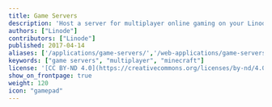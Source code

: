 ```yaml
---
title: Game Servers
description: 'Host a server for multiplayer online gaming on your Linode.'
authors: ["Linode"]
contributors: ["Linode"]
published: 2017-04-14
aliases: ['/applications/game-servers/','/web-applications/game-servers/','/game-servers/']
keywords: ["game servers", "multiplayer", "minecraft"]
license: '[CC BY-ND 4.0](https://creativecommons.org/licenses/by-nd/4.0)'
show_on_frontpage: true
weight: 120
icon: "gamepad"
---
```

